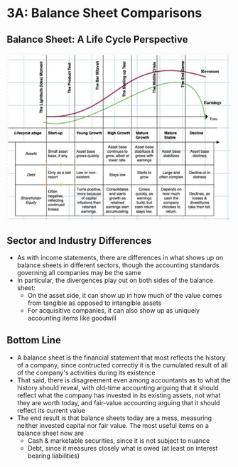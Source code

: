 # 3A: Balance Sheet Comparisons

## Balance Sheet: A Life Cycle Perspective

![image](../../media/Accounting-for-Finance_3A-Balance-Sheet-Comparisons-image1.jpg)

## Sector and Industry Differences

- As with income statements, there are differences in what shows up on balance sheets in different sectors, though the accounting standards governing all companies may be the same
- In particular, the divergences play out on both sides of the balance sheet:
    - On the asset side, it can show up in how much of the value comes from tangible as opposed to intangible assets
    - For acquisitive companies, it can also show up as uniquely accounting items like goodwill

## Bottom Line

- A balance sheet is the financial statement that most reflects the history of a company, since contructed correctly it is the cumulated result of all of the company's activities during its existence
- That said, there is disagreement even among accountants as to what the history should reveal, with old-time accounting arguing that it should reflect what the company has invested in its existing assets, not what they are worth today, and fair-value accounting arguing that it should reflect its current value
- The end result is that balance sheets today are a mess, measuring neither invested capital nor fair value. The most useful items on a balance sheet now are
    - Cash & marketable securities, since it is not subject to nuance
    - Debt, since it measures closely what is owed (at least on interest bearing liabilities)
